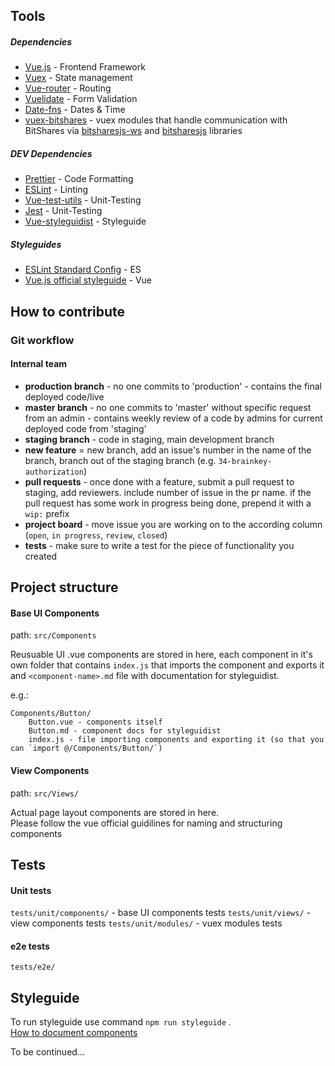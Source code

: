 ## Tools

##### Dependencies
- [Vue.js](https://vuejs.org/) - Frontend Framework
- [Vuex](https://vuex.vuejs.org/) - State management
- [Vue-router](https://router.vuejs.org/en/) - Routing
- [Vuelidate](https://monterail.github.io/vuelidate/) - Form Validation
- [Date-fns](https://date-fns.org/) - Dates & Time
- [vuex-bitshares](https://github.com/bitshares/vuex-bitshares/) - vuex modules that handle communication with BitShares via [bitsharesjs-ws](https://github.com/bitshares/bitsharesjs-ws) and [bitsharesjs](https://github.com/bitshares/bitsharesjs) libraries

##### DEV Dependencies
- [Prettier](https://prettier.io/) - Code Formatting
- [ESLint](https://github.com/eslint/eslint) - Linting
- [Vue-test-utils](https://vue-test-utils.vuejs.org/) - Unit-Testing
- [Jest](https://facebook.github.io/jest/) - Unit-Testing
- [Vue-styleguidist](https://github.com/vue-styleguidist/vue-styleguidist) - Styleguide

##### Styleguides
- [ESLint Standard Config](https://standardjs.com/) - ES
- [Vue.js official styleguide](https://vuejs.org/v2/style-guide/) - Vue


## How to contribute

### Git workflow

#### Internal team

- **production branch** - no one commits to 'production' - contains the final deployed code/live
- **master branch** - no one commits to 'master' without specific request from an admin - contains weekly review of a code by admins for current deployed code from 'staging'
- **staging branch** - code in staging, main development branch
- **new feature** = new branch, add an issue's number in the name of the branch, branch out of the staging branch (e.g. `34-brainkey-authorization`)
- **pull requests** - once done with a feature, submit a pull request to staging, add reviewers. include number of issue in the pr name. if the pull request has some work in progress being done, prepend it with a `wip:` prefix
- **project board** - move issue you are working on to the according column (`open`, `in progress`, `review`, `closed`)
- **tests** - make sure to write a test for the piece of functionality you created


## Project structure

#### Base UI Components
path: `src/Components`  

Reusuable UI .vue components are stored in here, each component in it's own folder that contains `index.js` that imports the component and exports it and `<component-name>.md` file with documentation for styleguidist.

e.g.:  

```
Components/Button/  
	Button.vue - components itself  
	Button.md - component docs for styleguidist  
	index.js - file importing components and exporting it (so that you can `import @/Components/Button/`)  
```

#### View Components 

path: `src/Views/`   
  
Actual page layout components are stored in here.  
Please follow the vue official guidilines for naming and structuring components  

## Tests

#### Unit tests
`tests/unit/components/` - base UI components tests
`tests/unit/views/` - view components tests
`tests/unit/modules/` - vuex modules tests

#### e2e tests
`tests/e2e/`

## Styleguide
To run styleguide use command `npm run styleguide` .     
[How to document components](https://github.com/vue-styleguidist/vue-styleguidist/blob/master/docs/Documenting.md)

To be continued...
